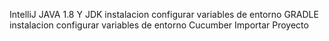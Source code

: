IntelliJ
JAVA 1.8 Y JDK
  instalacion
  configurar variables de entorno
GRADLE
  instalacion
  configurar variables de entorno
Cucumber
Importar Proyecto

